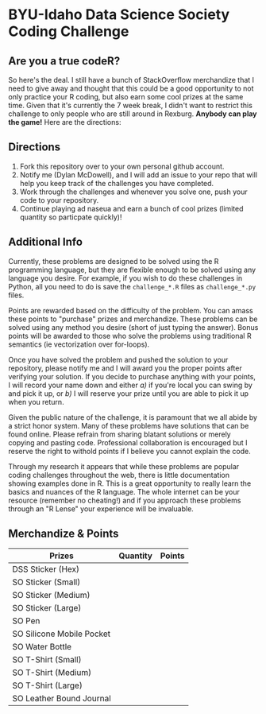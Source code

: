 # BYU-Idaho Data Science Society Coding Challenge

## Are you a true codeR?

So here's the deal. I still have a bunch of StackOverflow merchandize that I need to give away and thought that this could be a good opportunity to not only practice your R coding, but also earn some cool prizes at the same time. Given that it's currently the 7 week break, I didn't want to restrict this challenge to only people who are still around in Rexburg. __Anybody can play the game!__ Here are the directions:

## Directions

1. Fork this repository over to your own personal github account.
2. Notify me (Dylan McDowell), and I will add an issue to your repo that will help you keep track of the challenges you have completed.
3. Work through the challenges and whenever you solve one, push your code to your repository. 
4. Continue playing ad naseua and earn a bunch of cool prizes (limited quantity so particpate quickly)!

## Additional Info

Currently, these problems are designed to be solved using the R programming language, but they are flexible enough to be solved using any language you desire. For example, if you wish to do these challenges in Python, all you need to do is save the `challenge_*.R` files as `challenge_*.py` files. 

Points are rewarded based on the difficulty of the problem. You can amass these points to "purchase" prizes and merchandize. These problems can be solved using any method you desire (short of just typing the answer). Bonus points will be awarded to those who solve the problems using traditional R semantics (ie vectorization over for-loops).

Once you have solved the problem and pushed the solution to your repository, please notify me and I will award you the proper points after verifying your solution. If you decide to purchase anything with your points, I will record your name down and either *a)* if you're local you can swing by and pick it up, or *b)* I will reserve your prize until you are able to pick it up when you return. 

Given the public nature of the challenge, it is paramount that we all abide by a strict honor system. Many of these problems have solutions that can be found online. Please refrain from sharing blatant solutions or merely copying and pasting code. Professional collaboration is encouraged but I reserve the right to withold points if I believe you cannot explain the code. 

Through my research it appears that while these problems are popular coding challenges throughout the web, there is little documentation showing examples done in R. This is a great opportunity to really learn the basics and nuances of the R language. The whole internet can be your resource (remember no cheating!) and if you approach these problems through an "R Lense" your experience will be invaluable. 

## Merchandize & Points

| Prizes  | Quantity  |  Points  |
|---|---|---|
| DSS Sticker (Hex)  |   |   |
| SO Sticker (Small)  |   |   |
| SO Sticker (Medium)  |   |   |
| SO Sticker (Large)  |   |   |
| SO Pen |   |   |
| SO Silicone Mobile Pocket  |   |   |
| SO Water Bottle   |   |   |
| SO T-Shirt (Small)  |   |   |
| SO T-Shirt (Medium)  |   |   |
| SO T-Shirt (Large)  |   |   |
| SO Leather Bound Journal  |   |   |